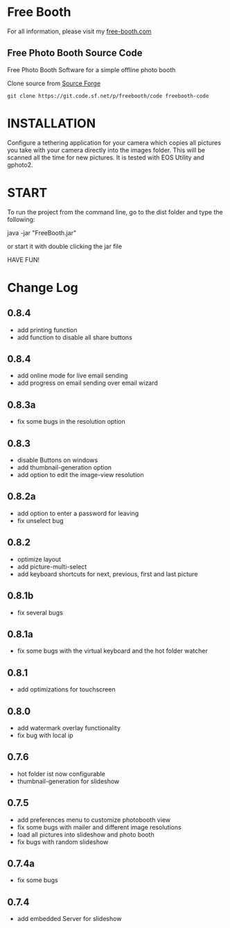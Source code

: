 # Free Booth

For all information, please visit my [free-booth.com](http://free-booth.com)

## Free Photo Booth Source Code

Free Photo Booth Software for a simple offline photo booth

Clone source from [Source Forge](https://sourceforge.net/p/freebooth/code/ci/master/tree/src/)

```
git clone https://git.code.sf.net/p/freebooth/code freebooth-code
```

# INSTALLATION

Configure a tethering application for your camera which copies all pictures you take with your camera directly into the images folder. This will be scanned all the time for new pictures. It is tested with EOS Utility and gphoto2.

# START

To run the project from the command line, go to the dist folder and
type the following:

java -jar "FreeBooth.jar" 

or start it with double clicking the jar file

HAVE FUN!



# Change Log

## 0.8.4
* add printing function
* add function to disable all share buttons

## 0.8.4
* add online mode for live email sending
* add progress on email sending over email wizard

## 0.8.3a
* fix some bugs in the resolution option

## 0.8.3
* disable Buttons on windows
* add thumbnail-generation option
* add option to edit the image-view resolution

## 0.8.2a
* add option to enter a password for leaving
* fix unselect bug

## 0.8.2
* optimize layout
* add picture-multi-select
* add keyboard shortcuts for next, previous, first and last picture

## 0.8.1b
* fix several bugs

## 0.8.1a
* fix some bugs with the virtual keyboard and the hot folder watcher

## 0.8.1
* add optimizations for touchscreen

## 0.8.0
* add watermark overlay functionality
* fix bug with local ip

## 0.7.6
* hot folder ist now configurable
* thumbnail-generation for slideshow

## 0.7.5
* add preferences menu to customize photobooth view
* fix some bugs with mailer and different image resolutions
* load all pictures into slideshow and photo booth
* fix bugs with random slideshow

## 0.7.4a
* fix some bugs

## 0.7.4 
* add embedded Server for slideshow








